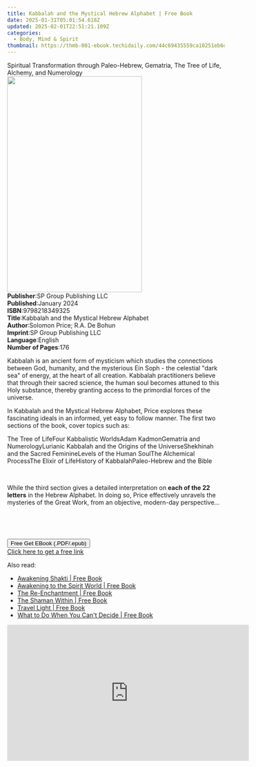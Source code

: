 ```yaml
---
title: Kabbalah and the Mystical Hebrew Alphabet | Free Book
date: 2025-01-31T05:01:54.618Z
updated: 2025-02-01T22:51:21.109Z
categories:
  - Body, Mind & Spirit
thumbnail: https://thmb-001-ebook.techidaily.com/44c69435559ca10251eb6d13c915fa4efa7670dc43b7bacb3070e1ce5de72570.jpg
---
```

<main id="book-container">
  <div class="flex flex-col">
    <div class="book-brief flex-1 py-6 px-4 sm:p-6 md:py-10 md:px-8">
      <!-- brief-->
      <div class="book-brief-main">
        Spiritual Transformation through Paleo-Hebrew, Gematria, The Tree of
        Life, Alchemy, and Numerology
      </div>
    </div>
    <div
      class="book-meta-info flex-1 grid gap-4 col-start-1 col-end-3 row-start-1 sm:mb-6 sm:grid-cols-4 lg:gap-6 lg:col-start-2 lg:row-end-6 lg:row-span-6 lg:mb-0"
    >
      <div
        class="book-meta-info-left place-content-center mt-4 p-4 text-sm leading-6 col-start-2 col-span-2 dark:text-slate-400"
      >
        <img
          class="w-full h-500 object-cover rounded-lg sm:h-255 sm:col-span-2 lg:col-span-full"
          src="https://img-001-ebook.techidaily.com/2a8001dc4048439b5804962345cf8745d176804cd4efc3aa64a362223507f95d.jpg"
          alt=""
          width="312"
          height="500"
        />
      </div>
      <div
        class="book-meta-info-right mt-2 col-start-1 row-start-2 col-span-3 self-center"
      >
        <!-- meta data  -->
        <div class="flex flex-col px-4 md:px-8">
          <div class="flex-1">
            <strong>Publisher</strong>:<span class="px-2"
              >SP Group Publishing LLC</span
            >
          </div>
          <div class="flex-1">
            <strong>Published</strong>:<span class="px-2">January 2024</span>
          </div>
          <div class="flex-1">
            <strong>ISBN</strong>:<span class="px-2">9798218349325</span>
          </div>
          <div class="flex-1">
            <strong>Title</strong>:<span class="px-2"
              >Kabbalah and the Mystical Hebrew Alphabet</span
            >
          </div>
          <div class="flex-1">
            <strong>Author</strong>:<span class="px-2"
              >Solomon Price; R.A. De Bohun</span
            >
          </div>
          <div class="flex-1">
            <strong>Imprint</strong>:<span class="px-2"
              >SP Group Publishing LLC</span
            >
          </div>
          <div class="flex-1">
            <strong>Language</strong>:<span class="px-2">English</span>
          </div>
          <div class="flex-1">
            <strong>Number of Pages</strong>:<span class="px-2">176</span>
          </div>
        </div>
      </div>
    </div>
    <div class="book-description flex-1 py-6 px-4 sm:p-6 md:py-10 md:px-8">
      <div class="book-description-main">
        <div accordion-content="" id="description">
          <p>
            Kabbalah is an ancient form of mysticism which studies the
            connections between God, humanity, and the mysterious&nbsp;Ein
            Soph&nbsp;- the celestial "dark sea" of energy, at the heart of all
            creation. Kabbalah practitioners believe that through their sacred
            science, the human soul becomes&nbsp;attuned&nbsp;to this Holy
            substance, thereby granting access to the primordial forces of the
            universe.
          </p>
          <p></p>
          <p>
            In&nbsp;Kabbalah and the Mystical Hebrew Alphabet, Price explores
            these fascinating ideals in an informed, yet easy to follow
            manner.&nbsp;The first two sections of the book, cover topics such
            as:
          </p>
          <span contenteditable="false" class="ql-ui"></span>The Tree of
          Life<span contenteditable="false" class="ql-ui"></span>Four
          Kabbalistic Worlds<span contenteditable="false" class="ql-ui"></span
          >Adam Kadmon<span contenteditable="false" class="ql-ui"></span
          >Gematria and Numerology<span
            contenteditable="false"
            class="ql-ui"
          ></span
          >Lurianic Kabbalah and the Origins of the Universe<span
            contenteditable="false"
            class="ql-ui"
          ></span
          >Shekhinah and the Sacred Feminine<span
            contenteditable="false"
            class="ql-ui"
          ></span
          >Levels of the Human Soul<span
            contenteditable="false"
            class="ql-ui"
          ></span
          >The Alchemical Process<span
            contenteditable="false"
            class="ql-ui"
          ></span
          >The Elixir of Life<span contenteditable="false" class="ql-ui"></span
          >History of Kabbalah<span contenteditable="false" class="ql-ui"></span
          >Paleo-Hebrew and the Bible
          <p><br /></p>
          <p>
            While the third section gives a detailed interpretation on
            <strong>each of the 22 letters</strong> in the Hebrew
            Alphabet.&nbsp;In doing so, Price effectively unravels the mysteries
            of the Great Work, from an objective, modern-day perspective...
          </p>
          <p><br /></p>
          <p><br /></p>
        </div>
        <div class="accordion-fader"></div>
      </div>
    </div>
    <div class="book-excerpts flex-1 py-6 px-4 sm:p-6 md:py-10 md:px-8"></div>
    <div
      class="book-about-author flex-1 py-6 px-4 sm:p-6 md:py-10 md:px-8"
    ></div>
    <div class="book-free-get flex-1 py-6 px-4 sm:p-6 md:py-10 md:px-8">
      <button
        id="btn-free-get"
        class="bg-blue-500 hover:bg-blue-700 text-white font-bold py-2 px-4 rounded"
      >
        Free Get EBook (.PDF/.epub)
      </button>
      <div id="countdown-display" class="px-2 text-lg mt-2"></div>
      <a
        id="free-link"
        class="hidden bg-blue-500 hover:bg-blue-700 text-white font-bold py-2 px-4 rounded"
        href="https://www.ebooks.com/en-us/book/211374448/kabbalah-and-the-mystical-hebrew-alphabet/solomon-price/"
        target="_blank"
        >Click here to get a free link</a
      >
    </div>
    <script>
      let countdownTime = 0;
      let countdownInterval = null;
      document
        .getElementById('btn-free-get')
        .addEventListener('click', startCountdown);
      function startCountdown() {
        countdownTime = new Date().getTime() + 60000 * 3;
        countdownInterval = setInterval(updateCountdown, 1000);
        document.getElementById('btn-free-get').disabled = true;
        document
          .getElementById('btn-free-get')
          .classList.add('bg-gray-500', 'cursor-not-allowed');
      }
      function updateCountdown() {
        let currentTime = new Date().getTime();
        let timeLeft = countdownTime - currentTime;
        let secondsLeft = Math.floor(timeLeft / 1000);
        document.getElementById('countdown-display').innerHTML =
          `Remaining time: ${secondsLeft} seconds.`;
        if (secondsLeft <= 0) {
          clearInterval(countdownInterval);
          document.getElementById('btn-free-get').classList.add('hidden');
          document.getElementById('free-link').classList.remove('hidden');
          document.getElementById('countdown-display').innerHTML = '';
        }
      }
    </script>
  </div>
</main>

<ins class="adsbygoogle"
      style="display:block"
      data-ad-client="ca-pub-7571918770474297"
      data-ad-slot="8358498916"
      data-ad-format="auto"
      data-full-width-responsive="true"></ins>
    

<span class="atpl-alsoreadstyle">Also read:</span>
<div><ul>
<li><a href="https://novels-ebooks.techidaily.com/210761864-9781604079449-awakening-shakti/"><u>Awakening Shakti | Free Book</u></a></li>
<li><a href="https://novels-ebooks.techidaily.com/210761877-9781591798903-awakening-to-the-spirit-world/"><u>Awakening to the Spirit World | Free Book</u></a></li>
<li><a href="https://novels-ebooks.techidaily.com/210761872-9781622036332-the-re-enchantment/"><u>The Re-Enchantment | Free Book</u></a></li>
<li><a href="https://novels-ebooks.techidaily.com/210761884-9781622032228-the-shaman-within/"><u>The Shaman Within | Free Book</u></a></li>
<li><a href="https://novels-ebooks.techidaily.com/210761868-9781649630575-travel-light/"><u>Travel Light | Free Book</u></a></li>
<li><a href="https://novels-ebooks.techidaily.com/210761876-9781591799030-what-to-do-when-you-cant-decide/"><u>What to Do When You Can't Decide | Free Book</u></a></li>
</ul></div>

<!-- affiliate ads begin -->
<iframe width="560" height="315" src="https://www.youtube.com/embed/AcAYRX0cwwA?si=DxqWU39vqksZbe1s" title="YouTube video player" frameborder="0" allow="accelerometer; autoplay; clipboard-write; encrypted-media; gyroscope; picture-in-picture; web-share" referrerpolicy="strict-origin-when-cross-origin" allowfullscreen></iframe>
<!-- affiliate ads end -->

